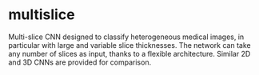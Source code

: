 # multislice
Multi-slice CNN designed to classify heterogeneous medical images, in particular with large and variable slice thicknesses. The network can take any number of slices as input, thanks to a flexible architecture. Similar 2D and 3D CNNs are provided for comparison.
